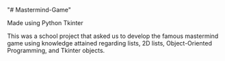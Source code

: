 "# Mastermind-Game" 

Made using Python Tkinter

This was a school project that asked us to develop the famous mastermind game using knowledge attained regarding lists, 2D lists, Object-Oriented Programming, and Tkinter objects.
